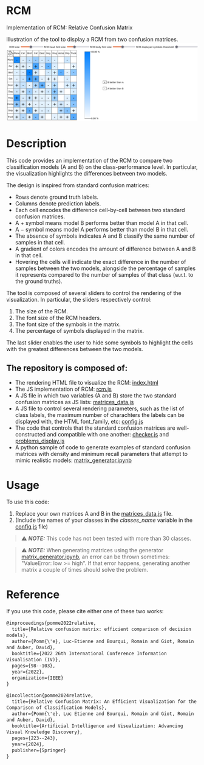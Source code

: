 # RCM

Implementation of RCM: Relative Confusion Matrix

Illustration of the tool to display a RCM from two confusion matrices. 
![image](./RCM.png)


# Description

This code provides an implementation of the RCM to compare two classification models (A and B) on the class-performance level. 
In particular, the visualization highlights the differences between two models. 

The design is inspired from standard confusion matrices: 
- Rows denote ground truth labels.
- Columns denote prediction labels.
- Each cell encodes the difference cell-by-cell between two standard confusion matrices. 
- A $+$ symbol means model B performs better than model A in that cell. 
- A $-$ symbol means model A performs better than model B in that cell. 
- The absence of symbols indicates A and B classify the same number of samples in that cell. 
- A gradient of colors encodes the amount of difference between A and B in that cell.
- Hovering the cells will indicate the exact difference in the number of samples between the two models, alongside the percentage of samples it represents compared to the number of samples of that class (w.r.t. to the ground truths).  

The tool is composed of several sliders to control the rendering of the visualization. In particular, the sliders respectively control: 
1. The size of the RCM.
2. The font size of the RCM headers.
3. The font size of the symbols in the matrix.
4. The percentage of symbols displayed in the matrix.

The last slider enables the user to hide some symbols to highlight the cells with the greatest differences between the two models. 

## The repository is composed of: 
- The rendering HTML file to visualize the RCM: [index.html](index.html)
- The JS implementation of RCM: [rcm.js](rcm.js)
- A JS file in which two variables (A and B) store the two standard confusion matrices as JS lists: [matrices_data.js](matrices_data.js)
- A JS file to control several rendering parameters, such as the list of class labels, the maximum number of charachters the labels can be displayed with, the HTML font_family, etc: [config.js](config.js)
- The code that controls that the standard confusion matrices are well-constructed and compatible with one another: [checker.js](checker.js) and [problems_display.js](problems_display.js)
- A python sample of code to generate examples of standard confusion matrices with density and minimum recall parameters that attempt to mimic realistic models: [matrix_generator.ipynb](matrix_generator.ipynb) 


# Usage

To use this code: 
1. Replace your own matrices A and B in the [matrices_data.js](matrices_data.js) file.
2. (Include the names of your classes in the *classes_name* variable in the [config.js](config.js) file)

> ⚠️ **_NOTE:_** This code has not been tested with more than 30 classes. 

> ⚠️ **_NOTE:_** When generating matrices using the generator [matrix_generator.ipynb](matrix_generator.ipynb), an error can be thrown sometimes: "ValueError: low >= high". If that error happens, generating another matrix a couple of times should solve the problem. 


# Reference

If you use this code, please cite either one of these two works: 

```
@inproceedings{pomme2022relative,
  title={Relative confusion matrix: efficient comparison of decision models},
  author={Pomm{\'e}, Luc-Etienne and Bourqui, Romain and Giot, Romain and Auber, David},
  booktitle={2022 26th International Conference Information Visualisation (IV)},
  pages={98--103},
  year={2022},
  organization={IEEE}
}

```

```
@incollection{pomme2024relative,
  title={Relative Confusion Matrix: An Efficient Visualization for the Comparison of Classification Models},
  author={Pomm{\'e}, Luc Etienne and Bourqui, Romain and Giot, Romain and Auber, David},
  booktitle={Artificial Intelligence and Visualization: Advancing Visual Knowledge Discovery},
  pages={223--243},
  year={2024},
  publisher={Springer}
}

```